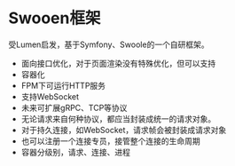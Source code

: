 # Swooen框架

受Lumen启发，基于Symfony、Swoole的一个自研框架。

- 面向接口优化，对于页面渲染没有特殊优化，但可以支持
- 容器化
- FPM下可运行HTTP服务
- 支持WebSocket
- 未来可扩展gRPC、TCP等协议
- 无论请求来自何种协议，都应当封装成统一的请求对象。
- 对于持久连接，如WebSocket，请求帧会被封装成请求对象
- 也可以注册一个连接专员，接管整个连接的生命周期
- 容器分级别，请求、连接、进程